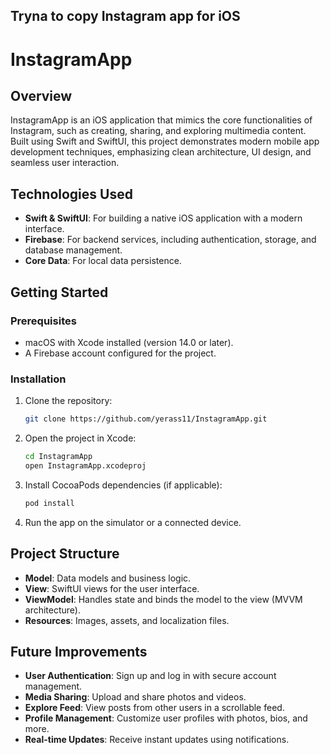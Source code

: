 ## Tryna to copy Instagram app for iOS

# InstagramApp

## Overview
InstagramApp is an iOS application that mimics the core functionalities of Instagram, such as creating, sharing, and exploring multimedia content. Built using Swift and SwiftUI, this project demonstrates modern mobile app development techniques, emphasizing clean architecture, UI design, and seamless user interaction.


## Technologies Used
- **Swift & SwiftUI**: For building a native iOS application with a modern interface.
- **Firebase**: For backend services, including authentication, storage, and database management.
- **Core Data**: For local data persistence.

## Getting Started

### Prerequisites
- macOS with Xcode installed (version 14.0 or later).
- A Firebase account configured for the project.

### Installation
1. Clone the repository:
   ```bash
   git clone https://github.com/yerass11/InstagramApp.git
   ```
2. Open the project in Xcode:
   ```bash
   cd InstagramApp
   open InstagramApp.xcodeproj
   ```
3. Install CocoaPods dependencies (if applicable):
   ```bash
   pod install
   ```
4. Run the app on the simulator or a connected device.

## Project Structure
- **Model**: Data models and business logic.
- **View**: SwiftUI views for the user interface.
- **ViewModel**: Handles state and binds the model to the view (MVVM architecture).
- **Resources**: Images, assets, and localization files.

## Future Improvements
- **User Authentication**: Sign up and log in with secure account management.
- **Media Sharing**: Upload and share photos and videos.
- **Explore Feed**: View posts from other users in a scrollable feed.
- **Profile Management**: Customize user profiles with photos, bios, and more.
- **Real-time Updates**: Receive instant updates using notifications.



